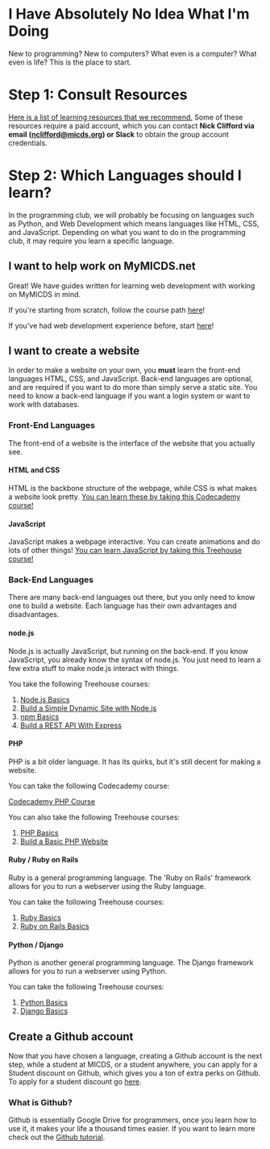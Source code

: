 # I Have Absolutely No Idea What I'm Doing
New to programming? New to computers? What even is a computer? What even is life? This is the place to start.

# Step 1: Consult Resources
[Here is a list of learning resources that we recommend.](https://github.com/michaelgira23/Programming-Club-Guides/blob/master/introduction/learning_resources.md) Some of these resources require a paid account, which you can contact **Nick Clifford via email (nclifford@micds.org) or Slack** to obtain the group account credentials.

# Step 2: Which Languages should I learn?
In the programming club, we will probably be focusing on languages such as Python, and Web Development which means languages like HTML, CSS, and JavaScript. Depending on what you want to do in the programming club, it may require you learn a specific language.


## I want to help work on MyMICDS.net
Great! We have guides written for learning web development with working on MyMICDS in mind.

If you're starting from scratch, follow the course path [here]("../road-to-mymicds/beginning.md")!

If you've had web development experience before, start [here]("../road-to-mymicds/road_to_dev.md")!


## I want to create a website
In order to make a website on your own, you **must** learn the front-end languages HTML, CSS, and JavaScript. Back-end languages are optional, and are required if you want to do more than simply serve a static site. You need to know a back-end language if you want a login system or want to work with databases.

### Front-End Languages
The front-end of a website is the interface of the website that you actually see.

#### HTML and CSS
HTML is the backbone structure of the webpage, while CSS is what makes a website look pretty.
[You can learn these by taking this Codecademy course!](https://www.codecademy.com/learn/web)

#### JavaScript
JavaScript makes a webpage interactive. You can create animations and do lots of other things!
[You can learn JavaScript by taking this Treehouse course!](https://teamtreehouse.com/library/javascript-basics)

### Back-End Languages
There are many back-end languages out there, but you only need to know one to build a website. Each language has their own advantages and disadvantages.

#### node.js
Node.js is actually JavaScript, but running on the back-end. If you know JavaScript, you already know the syntax of node.js. You just need to learn a few extra stuff to make node.js interact with things.

You take the following Treehouse courses:

1. [Node.js Basics](https://teamtreehouse.com/library/nodejs-basics)
2. [Build a Simple Dynamic Site with Node.js](https://teamtreehouse.com/library/build-a-simple-dynamic-site-with-nodejs)
3. [npm Basics](https://teamtreehouse.com/library/npm-basics)
4. [Build a REST API With Express](https://teamtreehouse.com/library/build-a-rest-api-with-express)

#### PHP
PHP is a bit older language. It has its quirks, but it's still decent for making a website.

You can take the following Codecademy course:

[Codecademy PHP Course](https://www.codecademy.com/lrn/php)

You can also take the following Treehouse courses:

1. [PHP Basics](https://teamtreehouse.com/library/php-basics-2)
2. [Build a Basic PHP Website](https://teamtreehouse.com/library/build-a-basic-php-website)

#### Ruby / Ruby on Rails
Ruby is a general programming language. The 'Ruby on Rails' framework allows for you to run a webserver using the Ruby language.

You can take the following Treehouse courses:

1. [Ruby Basics](https://teamtreehouse.com/library/ruby-basics)
2. [Ruby on Rails Basics](https://teamtreehouse.com/library/ruby-on-rails-5-basics)

#### Python / Django
Python is another general programming language. The Django framework allows for you to run a webserver using Python.

You can take the following Treehouse courses:

1. [Python Basics](https://teamtreehouse.com/library/python-basics)
2. [Django Basics](https://teamtreehouse.com/library/django-basics)

## Create a Github account
Now that you have chosen a language, creating a Github account is the next step, while a student at MICDS, or a student anywhere, you can apply for a Student discount on Github, which gives you a ton of extra perks on Github. To apply for a student discount go [here](https://education.github.com/pack).

### What is Github?
Github is essentially Google Drive for programmers, once you learn how to use it, it makes your life a thousand times easier. If you want to learn more check out the [Github tutorial](https://github.com/MICDS-Programming-Club/Programming-Club-Guides/blob/master/introduction/how_to_git_good.md).
